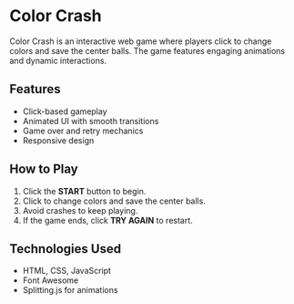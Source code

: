# Color Crash

Color Crash is an interactive web game where players click to change colors and save the center balls. The game features engaging animations and dynamic interactions.


## Features
- Click-based gameplay
- Animated UI with smooth transitions
- Game over and retry mechanics
- Responsive design


## How to Play
1. Click the **START** button to begin.
2. Click to change colors and save the center balls.
3. Avoid crashes to keep playing.
4. If the game ends, click **TRY AGAIN** to restart.


## Technologies Used
- HTML, CSS, JavaScript
- Font Awesome
- Splitting.js for animations







